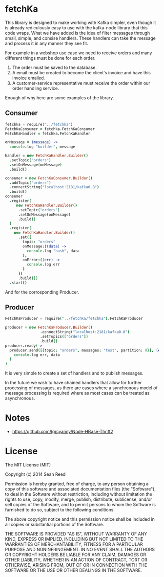 fetchKa
=======

This library is designed to make working with Kafka simpler, even though it is already rediculously easy to use with
the kafka-node library that this code wraps. What we have added is the idea of filter messages through small, simple,
and consise handlers. These handlers can take the message and process it in any manner they see fit. 

For example in a webshop use case we need to receive orders and many different things must be done for each order.

1. The order must be saved to the database.
2. A email must be created to become the client's invoice and have this invoice emailed.
3. A customer-service representative must receive the order within our order handling service.

Enough of why here are some examples of the library.

Consumer
--------

```coffeescript
fetchka = require("../fetchka")
FetchKaConsumer = fetchka.FetchKaConsumer
FetchKaHandler = fetchka.FetchKaHandler

onMessage = (message) ->
  console.log "builder", message

handler = new FetchKaHandler.Builder()
  .setTopic("orders")
  .setOnMessage(onMessage)
  .build()

consumer = new FetchKaConsumer.Builder()
  .addTopic("orders")
  .connectString("localhost:2181/kafka0.8")
  .build()
consumer
  .register(
     new FetchKaHandler.Builder()
      .setTopic("orders")
      .setOnMessage(onMessage)
      .build()
  )
  .register(
    new FetchKaHandler.Builder()
      .set({
        topic: "orders"
        onMessage:((data) ->
          console.log "hash", data
        ),
        onError:((err) ->
          console.log err
        )
      })
      .build())
  .start()
```

And for the corrosponding Producer.

Producer
--------
```coffeescript
FetchKaProducer = require("../fetchKa/fetchka").FetchKaProducer

producer = new FetchKaProducer.Builder()
                .connectString("localhost:2181/kafka0.8")
                .setTopics(["orders"])
                .build()
producer.ready(->
  producer.send([{topic: "orders", messages: "test", partition: 0}], (err, data) ->
    console.log err, data
  )
)
```

It is very simple to create a set of handlers and to publish messages.

In the future we wish to have chained handlers that allow for further processing of messages, as there are cases where a synchronous model of message processing is required where as most cases can be treated as asynchronous.

Notes
=====

* https://github.com/lgrcyanny/Node-HBase-Thrift2

License
=======

The MIT License (MIT)

Copyright (c) 2014 Sean Reed

Permission is hereby granted, free of charge, to any person obtaining a copy
of this software and associated documentation files (the "Software"), to deal
in the Software without restriction, including without limitation the rights
to use, copy, modify, merge, publish, distribute, sublicense, and/or sell
copies of the Software, and to permit persons to whom the Software is
furnished to do so, subject to the following conditions:

The above copyright notice and this permission notice shall be included in
all copies or substantial portions of the Software.

THE SOFTWARE IS PROVIDED "AS IS", WITHOUT WARRANTY OF ANY KIND, EXPRESS OR
IMPLIED, INCLUDING BUT NOT LIMITED TO THE WARRANTIES OF MERCHANTABILITY,
FITNESS FOR A PARTICULAR PURPOSE AND NONINFRINGEMENT. IN NO EVENT SHALL THE
AUTHORS OR COPYRIGHT HOLDERS BE LIABLE FOR ANY CLAIM, DAMAGES OR OTHER
LIABILITY, WHETHER IN AN ACTION OF CONTRACT, TORT OR OTHERWISE, ARISING FROM,
OUT OF OR IN CONNECTION WITH THE SOFTWARE OR THE USE OR OTHER DEALINGS IN
THE SOFTWARE.
